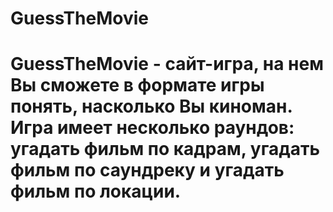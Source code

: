 # GuessTheMovie
<h1 align="left"> GuessTheMovie - сайт-игра, на нем Вы сможете в формате игры понять, насколько Вы киноман. Игра имеет несколько раундов: угадать фильм по кадрам, угадать фильм по саундреку и угадать фильм по локации.</h1>
